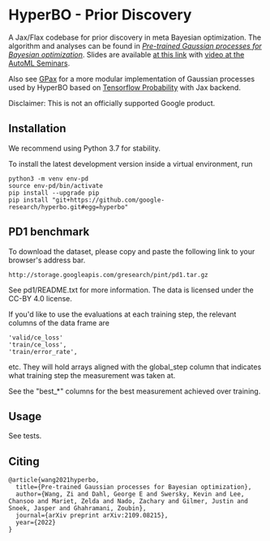 # HyperBO - Prior Discovery
A Jax/Flax codebase for prior discovery in meta Bayesian optimization.
The algorithm and analyses can be found in *[Pre-trained Gaussian processes for Bayesian optimization](https://arxiv.org/pdf/2109.08215.pdf)*. Slides are available [at this link](https://ziw.mit.edu/pub/hyperbo_slides.pdf) with [video at the AutoML Seminars](https://www.youtube.com/watch?v=cH4-hHXvO5c). 

Also see [GPax](https://github.com/google-research/gpax) for a more modular implementation of Gaussian processes used by HyperBO based on [Tensorflow Probability](https://www.tensorflow.org/probability) with Jax backend.

Disclaimer: This is not an officially supported Google product.

## Installation
We recommend using Python 3.7 for stability.

To install the latest development version inside a virtual environment, run
```
python3 -m venv env-pd
source env-pd/bin/activate
pip install --upgrade pip
pip install "git+https://github.com/google-research/hyperbo.git#egg=hyperbo"
```

## PD1 benchmark
To download the dataset, please copy and paste the following link to your browser's address bar.
```
http://storage.googleapis.com/gresearch/pint/pd1.tar.gz
```
See pd1/README.txt for more information. The data is licensed under the CC-BY 4.0 license.

If you'd like to use the evaluations at each training step, the relevant columns of the data frame are
```
'valid/ce_loss'
'train/ce_loss',
'train/error_rate',
```
etc. They will hold arrays aligned with the global_step column that indicates what training step the measurement was taken at.

See the "best_\*" columns for the best measurement achieved over training.


## Usage
See tests.

## Citing
```
@article{wang2021hyperbo,
  title={Pre-trained Gaussian processes for Bayesian optimization},
  author={Wang, Zi and Dahl, George E and Swersky, Kevin and Lee, Chansoo and Mariet, Zelda and Nado, Zachary and Gilmer, Justin and Snoek, Jasper and Ghahramani, Zoubin},
  journal={arXiv preprint arXiv:2109.08215},
  year={2022}
}
```
